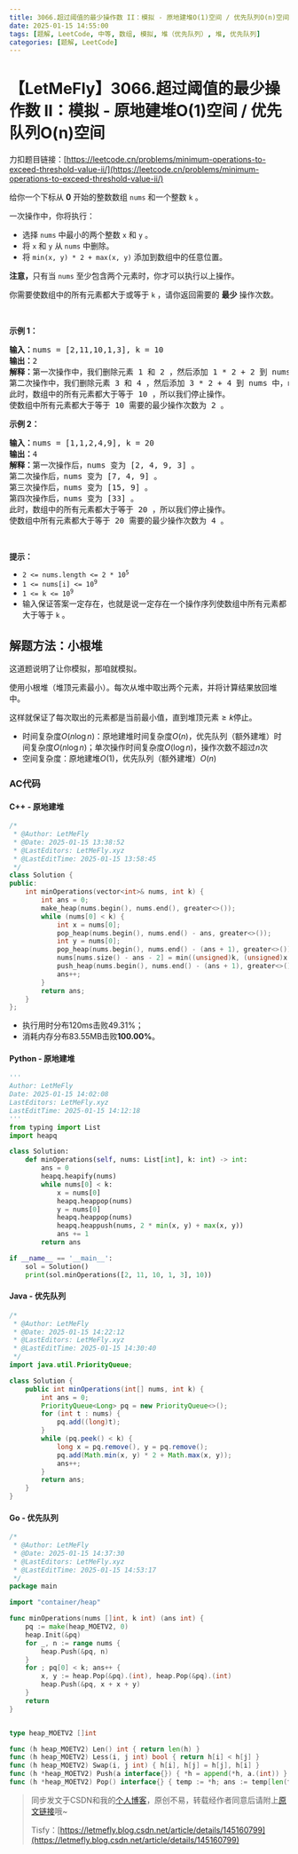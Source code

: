 ```yaml
---
title: 3066.超过阈值的最少操作数 II：模拟 - 原地建堆O(1)空间 / 优先队列O(n)空间
date: 2025-01-15 14:55:00
tags: [题解, LeetCode, 中等, 数组, 模拟, 堆（优先队列）, 堆, 优先队列]
categories: [题解, LeetCode]
---
```


# 【LetMeFly】3066.超过阈值的最少操作数 II：模拟 - 原地建堆O(1)空间 / 优先队列O(n)空间

力扣题目链接：[https://leetcode.cn/problems/minimum-operations-to-exceed-threshold-value-ii/](https://leetcode.cn/problems/minimum-operations-to-exceed-threshold-value-ii/)

<p>给你一个下标从 <strong>0</strong>&nbsp;开始的整数数组&nbsp;<code>nums</code>&nbsp;和一个整数&nbsp;<code>k</code>&nbsp;。</p>

<p>一次操作中，你将执行：</p>

<ul>
	<li>选择 <code>nums</code>&nbsp;中最小的两个整数&nbsp;<code>x</code> 和&nbsp;<code>y</code>&nbsp;。</li>
	<li>将&nbsp;<code>x</code> 和&nbsp;<code>y</code> 从&nbsp;<code>nums</code>&nbsp;中删除。</li>
	<li>将&nbsp;<code>min(x, y) * 2 + max(x, y)</code>&nbsp;添加到数组中的任意位置。</li>
</ul>

<p><b>注意，</b>只有当&nbsp;<code>nums</code>&nbsp;至少包含两个元素时，你才可以执行以上操作。</p>

<p>你需要使数组中的所有元素都大于或等于&nbsp;<code>k</code>&nbsp;，请你返回需要的&nbsp;<strong>最少</strong>&nbsp;操作次数。</p>

<p>&nbsp;</p>

<p><strong class="example">示例 1：</strong></p>

<pre>
<b>输入：</b>nums = [2,11,10,1,3], k = 10
<b>输出：</b>2
<b>解释：</b>第一次操作中，我们删除元素 1 和 2 ，然后添加 1 * 2 + 2 到 nums 中，nums 变为 [4, 11, 10, 3] 。
第二次操作中，我们删除元素 3 和 4 ，然后添加 3 * 2 + 4 到 nums 中，nums 变为 [10, 11, 10] 。
此时，数组中的所有元素都大于等于 10 ，所以我们停止操作。
使数组中所有元素都大于等于 10 需要的最少操作次数为 2 。
</pre>

<p><strong class="example">示例 2：</strong></p>

<pre>
<b>输入：</b>nums = [1,1,2,4,9], k = 20
<b>输出：</b>4
<b>解释：</b>第一次操作后，nums 变为 [2, 4, 9, 3] 。
第二次操作后，nums 变为 [7, 4, 9] 。
第三次操作后，nums 变为 [15, 9] 。
第四次操作后，nums 变为 [33] 。
此时，数组中的所有元素都大于等于 20 ，所以我们停止操作。
使数组中所有元素都大于等于 20 需要的最少操作次数为 4 。</pre>

<p>&nbsp;</p>

<p><strong>提示：</strong></p>

<ul>
	<li><code>2 &lt;= nums.length &lt;= 2 * 10<sup>5</sup></code></li>
	<li><code>1 &lt;= nums[i] &lt;= 10<sup>9</sup></code></li>
	<li><code>1 &lt;= k &lt;= 10<sup>9</sup></code></li>
	<li>输入保证答案一定存在，也就是说一定存在一个操作序列使数组中所有元素都大于等于&nbsp;<code>k</code> 。</li>
</ul>


    
## 解题方法：小根堆

这道题说明了让你模拟，那咱就模拟。

使用小根堆（堆顶元素最小）。每次从堆中取出两个元素，并将计算结果放回堆中。

这样就保证了每次取出的元素都是当前最小值，直到堆顶元素$\geq k$停止。

+ 时间复杂度$O(n\log n)$：原地建堆时间复杂度$O(n)$，优先队列（额外建堆）时间复杂度$O(n\log n)$；单次操作时间复杂度$O(\log n)$，操作次数不超过$n$次
+ 空间复杂度：原地建堆$O(1)$，优先队列（额外建堆）$O(n)$

### AC代码

#### C++ - 原地建堆

```cpp
/*
 * @Author: LetMeFly
 * @Date: 2025-01-15 13:38:52
 * @LastEditors: LetMeFly.xyz
 * @LastEditTime: 2025-01-15 13:58:45
 */
class Solution {
public:
    int minOperations(vector<int>& nums, int k) {
        int ans = 0;
        make_heap(nums.begin(), nums.end(), greater<>());
        while (nums[0] < k) {
            int x = nums[0];
            pop_heap(nums.begin(), nums.end() - ans, greater<>());
            int y = nums[0];
            pop_heap(nums.begin(), nums.end() - (ans + 1), greater<>());
            nums[nums.size() - ans - 2] = min((unsigned)k, (unsigned)x + (unsigned)y + (unsigned)min(x, y));
            push_heap(nums.begin(), nums.end() - (ans + 1), greater<>());
            ans++;
        }
        return ans;
    }
};
```

+ 执行用时分布120ms击败49.31%；
+ 消耗内存分布83.55MB击败**100.00%**。

#### Python - 原地建堆

```python
'''
Author: LetMeFly
Date: 2025-01-15 14:02:08
LastEditors: LetMeFly.xyz
LastEditTime: 2025-01-15 14:12:18
'''
from typing import List
import heapq

class Solution:
    def minOperations(self, nums: List[int], k: int) -> int:
        ans = 0
        heapq.heapify(nums)
        while nums[0] < k:
            x = nums[0]
            heapq.heappop(nums)
            y = nums[0]
            heapq.heappop(nums)
            heapq.heappush(nums, 2 * min(x, y) + max(x, y))
            ans += 1
        return ans

if __name__ == '__main__':
    sol = Solution()
    print(sol.minOperations([2, 11, 10, 1, 3], 10))
```

#### Java - 优先队列

```java
/*
 * @Author: LetMeFly
 * @Date: 2025-01-15 14:22:12
 * @LastEditors: LetMeFly.xyz
 * @LastEditTime: 2025-01-15 14:30:40
 */
import java.util.PriorityQueue;

class Solution {
    public int minOperations(int[] nums, int k) {
        int ans = 0;
        PriorityQueue<Long> pq = new PriorityQueue<>();
        for (int t : nums) {
            pq.add((long)t);
        }
        while (pq.peek() < k) {
            long x = pq.remove(), y = pq.remove();
            pq.add(Math.min(x, y) * 2 + Math.max(x, y));
            ans++;
        }
        return ans;
    }
}
```

#### Go - 优先队列

```go
/*
 * @Author: LetMeFly
 * @Date: 2025-01-15 14:37:30
 * @LastEditors: LetMeFly.xyz
 * @LastEditTime: 2025-01-15 14:53:17
 */
package main

import "container/heap"

func minOperations(nums []int, k int) (ans int) {
    pq := make(heap_MOETV2, 0)
    heap.Init(&pq)
    for _, n := range nums {
        heap.Push(&pq, n)
    }
    for ; pq[0] < k; ans++ {
        x, y := heap.Pop(&pq).(int), heap.Pop(&pq).(int)
        heap.Push(&pq, x + x + y)
    }
    return
}


type heap_MOETV2 []int

func (h heap_MOETV2) Len() int { return len(h) }
func (h heap_MOETV2) Less(i, j int) bool { return h[i] < h[j] }
func (h heap_MOETV2) Swap(i, j int) { h[i], h[j] = h[j], h[i] }
func (h *heap_MOETV2) Push(a interface{}) { *h = append(*h, a.(int)) }
func (h *heap_MOETV2) Pop() interface{} { temp := *h; ans := temp[len(temp) - 1]; (*h) = temp[0:len(temp) - 1]; return ans }

```

> 同步发文于CSDN和我的[个人博客](https://blog.letmefly.xyz/)，原创不易，转载经作者同意后请附上[原文链接](https://blog.letmefly.xyz/2025/01/15/LeetCode%203066.%E8%B6%85%E8%BF%87%E9%98%88%E5%80%BC%E7%9A%84%E6%9C%80%E5%B0%91%E6%93%8D%E4%BD%9C%E6%95%B0II/)哦~
>
> Tisfy：[https://letmefly.blog.csdn.net/article/details/145160799](https://letmefly.blog.csdn.net/article/details/145160799)
